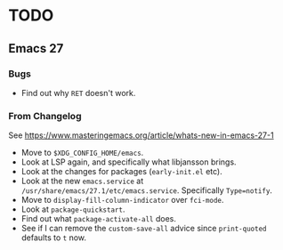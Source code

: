 # TODO

## Emacs 27

### Bugs

- Find out why `RET` doesn't work.

### From Changelog

See https://www.masteringemacs.org/article/whats-new-in-emacs-27-1

- Move to `$XDG_CONFIG_HOME/emacs`.
- Look at LSP again, and specifically what libjansson brings.
- Look at the changes for packages (`early-init.el` etc).
- Look at the new `emacs.service` at `/usr/share/emacs/27.1/etc/emacs.service`.
  Specifically `Type=notify`.
- Move to `display-fill-column-indicator` over `fci-mode`.
- Look at `package-quickstart`.
- Find out what `package-activate-all` does.
- See if I can remove the `custom-save-all` advice since `print-quoted` defaults
  to `t` now.
